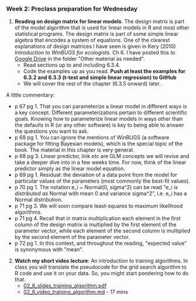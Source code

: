 ### Week 2: Preclass preparation for Wednesday

1. **Reading on design matrix for linear models**. The design matrix is part of the model algorithm that is used for linear models in R and most other statistical programs. The design matrix is part of some simple linear algebra that encodes a system of equations. One of the clearest explanations of design matrices I have seen is given in Kery (2010) *Introduction to WinBUGS for ecologists.* Ch 6. I have posted this to [Google Drive](https://drive.google.com/drive/folders/1ZMEFNuh36pyWLbFx9YBeMjLZCp7orylo?usp=sharing) in the folder "Other material as needed". 
   * Read sections up to and including 6.3.4.
   * Code the examples up as you read. **Push at least the examples for 6.3.2 and 6.3.3 (t-test and simple linear regression) to GitHub**
   * We will cover the rest of the chapter (6.3.5 onward) later.

A little commentary:
* p 67 pg 1. That you can parameterize a linear model in different ways is a key concept. Different parameterizations pertain to different scientific goals. Knowing how to parameterize linear models in ways other than the defaults in R (or any other software) is key to being able to answer the questions you want to ask.
* p 68 pg 1. You can ignore the mentions of WinBUGS (a software package for fitting Bayesian models), which is the special topic of the book. The material in this chapter is very general.
* p 68 pg 3. Linear predictor, link etc are GLM concepts we will revise and take a deeper dive into in a few weeks time. For now, think of the linear predictor simply as the linear model equation.
* p 69 pg 1. Residual: the deviation of a data point from the model for particular values of the parameters (most commonly the best-fit values).
* p 70 pg 1. The notation e_i ~ Normal(0, sigma^2) can be read "e_i *is distributed as* Normal with mean 0 and variance sigma^2", i.e. e_i has a Normal distribution.
* p 71 pg 3. We will soon compare least-squares to maximum likelihood algorithms.
* p 71 pg 4. Recall that in matrix multiplication each element in the first column of the design matrix is multiplied by the first element of the parameter vector, while each element of the second column is multiplied by the second element of the parameter vector.
* p 72 pg 1. In this context, and throughout the reading, "expected value" is synonymous with "mean".

2. **Watch my short video lecture**: An introduction to training algorithms. In class you will translate the pseudocode for the grid search algorithm to R code and use it on your data. So, you might start pondering how to do that.
   * [02_6_slides_training_algorithm.pdf](02_6_slides_training_algorithm.pdf)
   * [02_6_video_training_algorithm.md](02_6_video_training_algorithm.md) - 17 mins

